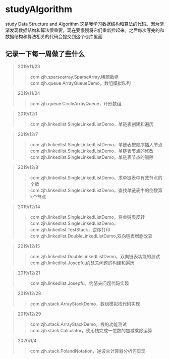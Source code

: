# studyAlgorithm
study Data Structure and Algorithm
这是我学习数据结构和算法的代码。因为渐渐发现数据结构和算法很重要，现在要慢慢将它们重新捡起来。之后每次写完的和数据结构和算法相关的代码会提交到这个仓库里面

## 记录一下每一周做了些什么

>2019/11/23 
>> com.zjh.sparsearray.SparseArray,稀疏数组  
>> com.zjh.queue.ArrayQueueDemo，数组模拟队列

>2019/11/24
>>com.zjh.queue.CircleArrayQueue，环形数组

>2019/12/1
>>com.zjh.linkedlist.SingleLinkedListDemo，单链表创建和遍历

>2019/12/7
>>com.zjh.linkedlist.SingleLinkedListDemo，单链表按顺序插入节点  
>>com.zjh.linkedlist.SingleLinkedListDemo，单链表节点的修改  
>>com.zjh.linkedlist.SingleLinkedListDemo，单链表节点的删除

>2019/12/8
>>com.zjh.linkedlist.SingleLinkedListDemo，求单链表中有效节点的个数  
>>com.zjh.linkedlist.SingleLinkedListDemo，查找单链表中的倒数第k个节点

>2019/12/14
>>com.zjh.linkedlist.SingleLinkedListDemo，将单链表反转  
>>com.zjh.linkedlist.SingleLinkedListDemo，com.zjh.linkedlist.TestStack，逆序打印  
>>com.zjh.linkedlist.DoubleLinkedListDemo,双向链表增删改查

>2019/12/15
>>com.zjh.linkedlist.DoubleLinkedListDemo，双向链表功能的测试  
>>com.zjh.linkedlist.Josepfu,约瑟夫问题的构建和遍历

>2019/12/21
>>com.zjh.linkedlist.Josepfu，约瑟夫问题代码实现

>2019/12/28
>>com.zjh.stack.ArrayStackDemo，数组模拟栈代码实现

>2019/12/29
>>com.zjh.stack.ArrayStackDemo，栈的功能测试  
>>com.zjh.stack.Calculator，使用栈完成一位数的加减乘除运算

>2020/1/4
>>com.zjh.stack.PolandNotation，逆波兰计算器分析何实现